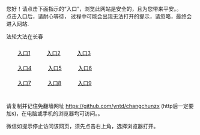 您好！请点击下面指示的“入口”，浏览此网站是安全的，且为您带来平安。。 <br/>
点击入口后，请耐心等待， 过程中可能会出现无法打开的提示，请忽略，最终会进入网站. </br>

法轮大法在长春<br/>
<div style="padding:10px"><a style="margin:20px" target="_blank" href="https://d31wommnkjweku.cloudfront.net/2Qpsp?amdasww" id="ccLink1" rel="nofollow">入口1</a> <a target="_blank" style="margin:20px" href="https://d3rl63imeaoi9u.cloudfront.net/2Qpsp?bslgwf" id="ccLink2" rel="nofollow">入口2</a> <a style="margin:20px" target="_blank" href="https://d9xk7ayi5y1jf.cloudfront.net/2Qpsp?schswd" id="ccLink3" rel="nofollow">入口3</a></div>

<div style="padding:10px" ><a style="margin:20px" target="_blank" href="https://d31wommnkjweku.cloudfront.net/2Qpsp?amdasww" id="ccLink4" rel="nofollow">入口4</a> <a style="margin:20px" href="https://d3rl63imeaoi9u.cloudfront.net/2Qpsp?bslgwf" target="_blank" id="ccLink5" rel="nofollow">入口5</a> <a style="margin:20px" href="https://d9xk7ayi5y1jf.cloudfront.net/2Qpsp?schswd" target="_blank" id="ccLink6" rel="nofollow">入口6</a></div>

<div style="padding:10px"><a style="margin:20px" target="_blank" href="https://d31wommnkjweku.cloudfront.net/2Qpsp?amdasww" id="ccLink7" rel="nofollow">入口7</a> <a style="margin:20px" href="https://d3rl63imeaoi9u.cloudfront.net/2Qpsp?bslgwf" target="_blank" id="ccLink8" rel="nofollow">入口8</a> <a style="margin:20px" target="_blank" href="https://d9xk7ayi5y1jf.cloudfront.net/2Qpsp?schswd" id="ccLink9" rel="nofollow">入口9</a></div>

<br/>



请复制并记住免翻墙网址 https://github.com/yntd/changchunzx (http后一定要加s)，在电脑或手机的浏览器均可访问。。<br/>

微信如提示停止访问该网页，须先点击右上角，选择浏览器打开。
